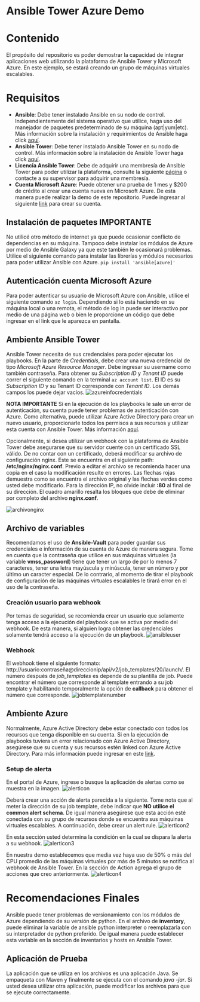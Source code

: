 # Ansible Tower Azure Demo
# Contenido
El propósito del repositorio es poder demostrar la capacidad de integrar aplicaciones web utilizando la plataforma de Ansible Tower y Microsoft Azure. En este ejemplo, se estará creando un grupo de máquinas virtuales escalables. 
# Requisitos
- **Ansible**: Debe tener instalado Ansible en su nodo de control. Independientemente del sistema operativo que utilice, haga uso del manejador de paquetes predeterminado de su máquina (apt|yum|etc). Más información sobre la instalación y requirimientos de Ansible haga click [aquí](https://docs.ansible.com/ansible/latest/installation_guide/intro_installation.html).
- **Ansible Tower**: Debe tener instalado Ansible Tower en su nodo de control. Más información sobre la instalación de Ansible Tower haga click [aquí](https://docs.ansible.com/ansible-tower/2.2.2/html/quickinstall/index.html).
- **Licencia Ansible Tower**: Debe de adquirir una membresía de Ansible Tower para poder utilizar la plataforma, consulte la siguiente [página](https://www.redhat.com/en/technologies/management/ansible/try-it) o contacte a su supervisor para adquirir una membresía.
- **Cuenta Microsoft Azure**: Puede obtener una prueba de 1 mes y $200 de crédito al crear una cuenta nueva en Microsoft Azure. De esta manera puede realizar la demo de este repositorio. Puede ingresar al siguiente [link](https://azure.microsoft.com/en-us/free/) para crear su cuenta.
## Instalación de paquetes IMPORTANTE
No utilicé otro método de internet ya que puede ocasionar conflicto de dependencias en su máquina. Tampoco debe instalar los módulos de Azure por medio de Ansible Galaxy ya que este también le ocasionará problemas. Utilice el siguiente comando para instalar las librerías y módulos necesarios para poder utilizar Ansible con Azure.
`pip install 'ansible[azure]'`
## Autenticación cuenta Microsoft Azure
Para poder autenticar su usuario de Microsoft Azure con Ansible, utilice el siguiente comando `az login`. Dependiendo si lo está haciendo en su máquina local o una remota, el método de log in puede ser interactivo por medio de una página web o bien le proporcione un código que debe ingresar en el link que le aparezca en pantalla.
## Ambiente Ansible Tower
Ansible Tower necesita de sus credenciales para poder ejecutar los playbooks. En la parte de *Credentials*, debe crear una nueva credencial de tipo *Microsoft Azure Resource Manager*. Debe ingresar su username como también contraseña. Para obtener su *Subscription ID* y *Tenant ID* puede correr el siguiente comando en la terminal `az account list`. El ID es su *Subscription ID* y su Tenant ID corresponde con *Tenant ID*. Los demás campos los puede dejar vacíos.
![azureinfocredentials](screenshots/azurecredentials.png?raw=true)

**NOTA IMPORTANTE** Si en la ejecución de los playbooks le sale un error de autenticación, su cuenta puede tener problemas de autenticación con Azure. Como alternativa, puede utilizar Azure Active Directory para crear un nuevo usuario, proporcionarle todos los permisos a sus recursos y utilizar esta cuenta con Ansible Tower. Más información [aquí](https://docs.microsoft.com/en-us/azure/active-directory/fundamentals/add-users-azure-active-directory).  

Opcionalmente, si desea utilizar un webhook con la plataforma de Ansible Tower debe asegurarse que su servidor cuente con un certificado SSL válido. De no contar con un certificado, deberá modificar su archivo de configuración nginx. Este se encuentra en el siguiente path: **/etc/nginx/nginx.conf**. Previo a editar el archivo se recomienda hacer una copia en el caso la modificación resulte en errores. Las flechas rojas demuestra como se encuentra el archivo original y las flechas verdes como usted debe modificarlo. Para la dirección IP, no olvide incluir **:80** al final de su dirección. El cuadro amarillo resalta los bloques que debe de eliminar por completo del archivo **nginx.conf**.

![archivonginx](screenshots/archivonginx.png?raw=true)

## Archivo de variables
Recomendamos el uso de **Ansible-Vault** para poder guardar sus credenciales e información de su cuenta de Azure de manera segura. Tome en cuenta que la contraseña que utilice en sus máquinas virtuales (la variable **vmss_password**) tiene que tener un largo de por lo menos 7 caracteres, tener una letra mayúscula y minúscula, tener un número y por último un caracter especial. De lo contrario, al momento de tirar el playbook de configuración de las máquinas virtuales escalables le tirará error en el uso de la contraseña.

### Creación usuario para webhook
Por temas de seguridad, se recomienda crear un usuario que solamente tenga acceso a la ejecución del playbook que se activa por medio del webhook. De esta manera, si alguien logra obtener las credenciales solamente tendrá acceso a la ejecución de un playbook. 
![ansibleuser](screenshots/userpermissions.png?raw=true) 

### Webhook
El webhook tiene el siguiente formato: http://usuario:contraseña@direccionip/api/v2/job_templates/20/launch/. El número después de *job_templates* es depende de su plantilla de job. Puede encontrar el número que corresponde al template entrando a su job template y habilitando temporalmente la opción de **callback** para obtener el número que corresponde.
![jobtemplatenumber](screenshots/jobtemplatenumber.png?raw=true) 


## Ambiente Azure
Normalmente, Azure Active Directory debe estar conectado con todos los recursos que tenga disponible en su cuenta. Si en la ejecución de playbooks tuviera un error relacionado con Azure Active Directory, asegúrese que su cuenta y sus recursos estén linked con Azure Active Directory. Para más información puede ingresar en este [link](https://docs.microsoft.com/en-us/azure/active-directory/fundamentals/active-directory-how-subscriptions-associated-directory).

### Setup de alerta
En el portal de Azure, ingrese o busque la aplicación de alertas como se muestra en la imagen.
![alerticon](screenshots/alerticon.png?raw=true)

Deberá crear una acción de alerta parecida a la siguiente. Tome nota que al meter la dirección de su job template, debe indicar que **NO utilice el common alert schema**. De igual manera asegúrese que esta acción esté conectada con su grupo de recursos donde se encuentra sus máquinas virtuales escalables. A continuación, debe crear un alert rule.
![alerticon2](screenshots/alerticon2.png?raw=true)

En esta sección usted determina la condición en la cual se dispara la alerta a su webhook.
![alerticon3](screenshots/alerticon3.png?raw=true)

En nuestra demo establecemos que media vez haya uso de 50% o más del CPU promedio de las máquinas virtuales por más de 5 minutos se notifica al webhook de Ansible Tower. En la sección de Action agrega el grupo de acciones que creo anteriormente.
![alerticon4](screenshots/alerticon4.png?raw=true)

# Recomendaciones Finales
Ansible puede tener problemas de versionamiento con los módulos de Azure dependiendo de su versión de python. En el archivo de **inventory**, puede eliminar la variable de ansible python interpreter o reemplazarla con su interpretador de python preferido. De igual manera puede establecer esta variable en la sección de inventarios y hosts en Ansible Tower.
## Aplicación de Prueba 
La aplicación que se utiliza en los archivos es una aplicación Java. Se empaqueta con Maven y finalmente se ejecuta con el comando *java -jar*. Si usted desea utilizar otra aplicación, puede modificar los archivos para que se ejecute correctamente.
